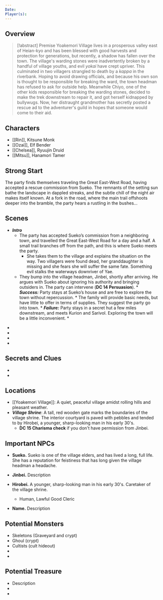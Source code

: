 ```yaml
---
Date: 
Player(s):
---
```


## Overview


> [!abstract] Premise
 Yoakemori Village lives in a prosperous valley east of Heian-kyo and has been blessed with good harvests and protection for generations, but recently, a shadow has fallen over the town. The village's warding stones were inadvertently broken by a handful of village youths, and evil *yokai* have crept upriver. This culminated in two villagers strangled to death by a *kappa* in the riverbank. Hoping to avoid drawing officials, and because his own son is thought to be responsible for breaking the ward, the town headman has refused to ask for outside help. Meanwhile Chiyo, one of the other kids responsible for breaking the warding stones, decided to make the trek downstream to repair it, and got herself kidnapped by bullywugs. Now, her distraught grandmother has secretly posted a rescue ad to the adventurer's guild in hopes that someone would come to their aid.
 
 

## Characters  

  
- [[Rin]], Kitsune Monk
- [[Ozai]], Elf Bender
- [[Chelsea]], Ryuujin Druid
- [[Mitsu]], Hanamori Tamer
  
## Strong Start  
  
The party finds themselves traveling the Great East-West Road, having accepted a rescue commission from Sueko. The remnants of the setting sun bathe the landscape in dappled streaks, and the subtle chill of the night air makes itself known. At a fork in the road, where the main trail offshoots deeper into the bramble, the party hears a rustling in the bushes...
  
## Scenes  

- ***Intro***
	* The party has accepted Sueko’s commission from a neighboring town, and travelled the Great East-West Road for a day and a half. A small trail branches off from the path, and this is where Sueko meets the party.
		* She takes them to the village and explains the situation on the way. Two villagers were found dead, her granddaughter is missing and she fears she will suffer the same fate. Something evil stalks the waterways downriver of Yae.
	* They bump into the village headman, Jinbei, shortly after arriving. He argues with Sueko about ignoring his authority and bringing outsiders in. The party can intervene (**DC 14 Persuasion**).
			* ***Success:*** Party stays at Sueko’s house and are free to explore the town without repercussion.
				* The family will provide basic needs, but have little to offer in terms of supplies. They suggest the party go into town.
			* ***Failure:*** Party stays in a secret hut a few miles downstream, and meets Kurion and Sarivol. Exploring the town will be a little inconvenient.
				* 
* 
*  
*  
*  
  
## Secrets and Clues  
  
* 
* 
  
## Locations  
  
- [[Yoakemori Village]]: A quiet, peaceful village amidst rolling hills and pleasant weather.
- ***Village Shrine***: A tall, red wooden gate marks the boundaries of the village shrine. The interior courtyard is paved with pebbles and tended to by Hirobei, a younger, sharp-looking man in his early 30's.
	- **DC 15 Charisma check** if you don't have permission from Jinbei.

  
## Important NPCs  
  
- **Sueko.** Sueko is one of the village elders, and has lived a long, full life. She has a reputation for feistiness that has long given the village headman a headache.
  
- **Jinbei.** Description  
  
- **Hirobei.** A younger, sharp-looking man in his early 30's. Caretaker of the village shrine.
	- Human, Lawful Good Cleric
  
- **Name.** Description  
  
## Potential Monsters  
  
* Skeletons (Graveyard and crypt)
* Ghoul (crypt)
* Cultists (cult hideout)
* 
* 
## Potential Treasure  
  
* Description  
*  
* 